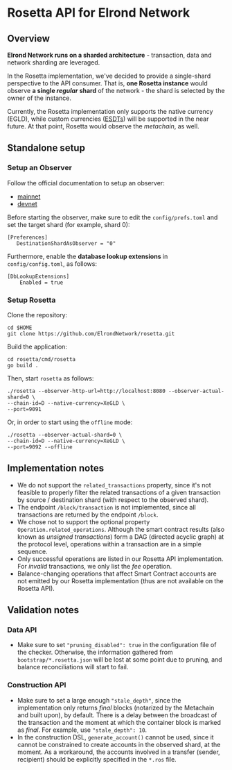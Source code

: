 # Rosetta API for Elrond Network

## Overview

**Elrond Network runs on a sharded architecture** - transaction, data and network sharding are leveraged. 

In the Rosetta implementation, we've decided to provide a single-shard perspective to the API consumer. That is, **one Rosetta instance** would observe **a single _regular_ shard** of the network - the shard is selected by the owner of the instance.

Currently, the Rosetta implementation only supports the native currency (EGLD), while custom currencies ([ESDTs](https://docs.elrond.com/developers/esdt-tokens)) will be supported in the near future. At that point, Rosetta would observe the _metachain_, as well.

## Standalone setup

### Setup an Observer

Follow the official documentation to setup an observer:
 - [mainnet](https://docs.elrond.com/validators/mainnet/config-scripts/)
 - [devnet](https://docs.elrond.com/validators/elrond-go-scripts/config-scripts/)

Before starting the observer, make sure to edit the `config/prefs.toml` and set the target shard (for example, shard 0):

```
[Preferences]
   DestinationShardAsObserver = "0"
```

Furthermore, enable the **database lookup extensions** in `config/config.toml`, as follows:

```
[DbLookupExtensions]
    Enabled = true
```

### Setup Rosetta

Clone the repository:

```
cd $HOME
git clone https://github.com/ElrondNetwork/rosetta.git
```

Build the application:

```
cd rosetta/cmd/rosetta
go build .
```

Then, start `rosetta` as follows:

```
./rosetta --observer-http-url=http://localhost:8080 --observer-actual-shard=0 \
--chain-id=D --native-currency=XeGLD \
--port=9091
```

Or, in order to start using the `offline` mode:

```
./rosetta --observer-actual-shard=0 \
--chain-id=D --native-currency=XeGLD \
--port=9092 --offline
```



## Implementation notes

 - We do not support the `related_transactions` property, since it's not feasible to properly filter the related transactions of a given transaction by source / destination shard (with respect to the observed shard).
 - The endpoint `/block/transaction` is not implemented, since all transactions are returned by the endpoint `/block`.
 - We chose not to support the optional property `Operation.related_operations`. Although the smart contract results (also known as _unsigned transactions_) form a DAG (directed acyclic graph) at the protocol level, operations within a transaction are in a simple sequence.
 - Only successful operations are listed in our Rosetta API implementation. For _invalid_ transactions, we only list the _fee_ operation.
 - Balance-changing operations that affect Smart Contract accounts are not emitted by our Rosetta implementation (thus are not available on the Rosetta API).

## Validation notes

### Data API

 - Make sure to set `"pruning_disabled": true` in the configuration file of the checker. Otherwise, the information gathered from `bootstrap/*.rosetta.json` will be lost at some point due to pruning, and balance reconciliations will start to fail.

### Construction API

 - Make sure to set a large enough `"stale_depth"`, since the implementation only returns _final_ blocks (notarized by the Metachain and built upon), by default. There is a delay between the broadcast of the transaction and the moment at which the container block is marked as _final_. For example, use `"stale_depth": 10`.
 - In the construction DSL, `generate_account()` cannot be used, since it cannot be constrained to create accounts in the observed shard, at the moment. As a workaround, the accounts involved in a transfer (sender, recipient) should be explicitly specified in the `*.ros` file. 
